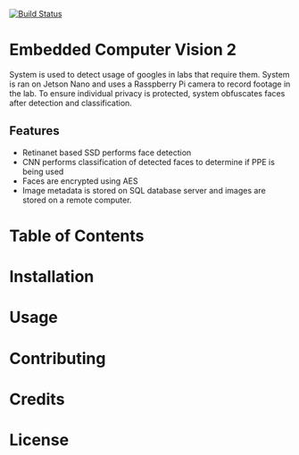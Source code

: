 [![Build Status](https://travis-ci.com/PurdueCAM2Project/Embedded2.svg?branch=master)](https://travis-ci.com/PurdueCAM2Project/Embedded2)

# Embedded Computer Vision 2
System is used to detect usage of googles in labs that require them. System is ran on Jetson Nano and uses a Rasspberry Pi camera to record footage in the lab. To ensure individual privacy is protected, system obfuscates faces after detection and classification.

## Features
* Retinanet based SSD performs face detection
* CNN performs classification of detected faces to determine if PPE is being used
* Faces are encrypted using AES
* Image metadata is stored on SQL database server and images are stored on a remote computer.
# Table of Contents
# Installation
# Usage
# Contributing
# Credits
# License
